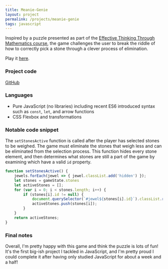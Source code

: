```yaml
---
title: Meanie-Genie
layout: project
permalink: /projects/meanie-genie
tags: javascript
---
```

Inspired by a puzzle presented as part of the [Effective Thinking Through Mathematics course](https://www.edx.org/course/effective-thinking-through-mathematics-utaustinx-ut-9-01x-0), the game challenges the user to break the riddle of how to correctly pick a stone through a clever process of elimination.

Play it [here](https://jongrim.github.io/meanie-genie).

### Project code
[GitHub](https://github.com/jongrim/meanie-genie)

### Languages
- Pure JavaScript (no libraries) including recent ES6 introduced syntax such as `const`, `let`, and arrow functions
- CSS Flexbox and transformations

### Notable code snippet
The `setStonesActive` function is called after the player has selected stones to be weighed. The game must eliminate the stones that weigh less and can be eliminated from the selection process. This function hides every stone element, and then determines what stones are still a part of the game by examining which have a valid `id` property.
```javascript
function setStonesActive() {
    jewels.forEach(jewel => { jewel.classList.add('hidden') });
    let stones = gameState.stones
    let activeStones = [];
    for (var i = 0; i < stones.length; i++) {
        if (stones[i].id != null) {
            document.querySelector(`#jewel${stones[i].id}`).classList.remove('hidden');
            activeStones.push(stones[i]);
        }
    }
    return activeStones;
}
```

### Final notes
Overall, I'm pretty happy with this game and think the puzzle is lots of fun! It's the first big-ish project I tackled in JavaScript, and I'm pretty proud I could complete it after having only studied JavaScript for about a week and a half!
